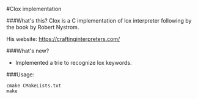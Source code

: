 #Clox implementation

###What's this?
Clox is a C implementation of lox interpreter following by the book by Robert Nystrom. 

His website: https://craftinginterpreters.com/ 

###What's new?
- Implemented a trie to recognize lox keywords.

###Usage:
```
cmake CMakeLists.txt
make
  
```
